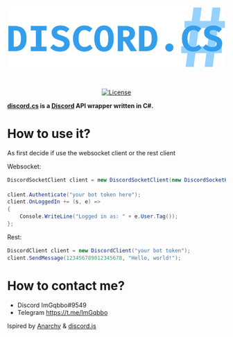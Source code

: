 <div align="center">
  <br/>
  <p>
    <a href="https://github.com/ImGqbbo/discord.cs"><img src="https://github.com/ImGqbbo/discord.cs/blob/main/images/DiscordCSLogo.png" width="600" alt="discord.cs" /></a>
  </p>
  <br/>
  <p>
    <a href="https://github.com/ImGqbbo/discord.cs/blob/main/LICENSE"><img src="https://img.shields.io/badge/License-MIT-blue.svg" alt="License" /></a>
  </p>
</div>

**[discord.cs](https://github.com/ImGqbbo/discord.cs) is a [Discord](https://www.discord.com) API wrapper written in C#.**

# How to use it?
As first decide if use the websocket client or the rest client

Websocket:
```csharp
DiscordSocketClient client = new DiscordSocketClient(new DiscordSocketHandler() { ApiVersion = ApiVersion.Default });

client.Authenticate("your bot token here");
client.OnLoggedIn += (s, e) => 
{
    Console.WriteLine("Logged in as: " + e.User.Tag());
};
```

Rest:
```csharp
DiscordClient client = new DiscordClient("your bot token");
client.SendMessage(123456789012345678, "Hello, world!");
```
# How to contact me?
- Discord ImGqbbo#9549
- Telegram https://t.me/ImGqbbo

Ispired by [Anarchy](https://github.com/not-ilinked/Anarchy) & [discord.js](https://github.com/discordjs/discord.js)
